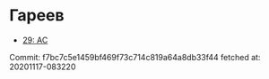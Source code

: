 # Гареев
- [29: AC](29.md)

Commit: f7bc7c5e1459bf469f73c714c819a64a8db33f44
 fetched at: 20201117-083220
